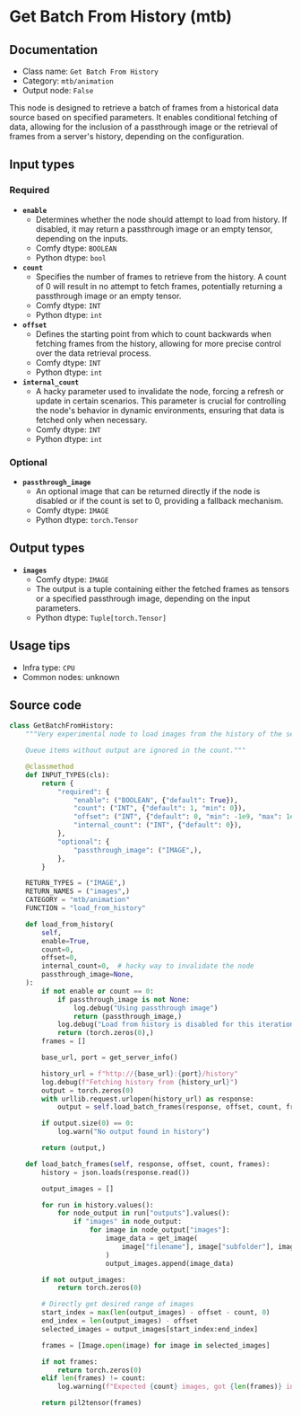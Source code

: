 # Get Batch From History (mtb)
## Documentation
- Class name: `Get Batch From History`
- Category: `mtb/animation`
- Output node: `False`

This node is designed to retrieve a batch of frames from a historical data source based on specified parameters. It enables conditional fetching of data, allowing for the inclusion of a passthrough image or the retrieval of frames from a server's history, depending on the configuration.
## Input types
### Required
- **`enable`**
    - Determines whether the node should attempt to load from history. If disabled, it may return a passthrough image or an empty tensor, depending on the inputs.
    - Comfy dtype: `BOOLEAN`
    - Python dtype: `bool`
- **`count`**
    - Specifies the number of frames to retrieve from the history. A count of 0 will result in no attempt to fetch frames, potentially returning a passthrough image or an empty tensor.
    - Comfy dtype: `INT`
    - Python dtype: `int`
- **`offset`**
    - Defines the starting point from which to count backwards when fetching frames from the history, allowing for more precise control over the data retrieval process.
    - Comfy dtype: `INT`
    - Python dtype: `int`
- **`internal_count`**
    - A hacky parameter used to invalidate the node, forcing a refresh or update in certain scenarios. This parameter is crucial for controlling the node's behavior in dynamic environments, ensuring that data is fetched only when necessary.
    - Comfy dtype: `INT`
    - Python dtype: `int`
### Optional
- **`passthrough_image`**
    - An optional image that can be returned directly if the node is disabled or if the count is set to 0, providing a fallback mechanism.
    - Comfy dtype: `IMAGE`
    - Python dtype: `torch.Tensor`
## Output types
- **`images`**
    - Comfy dtype: `IMAGE`
    - The output is a tuple containing either the fetched frames as tensors or a specified passthrough image, depending on the input parameters.
    - Python dtype: `Tuple[torch.Tensor]`
## Usage tips
- Infra type: `CPU`
- Common nodes: unknown


## Source code
```python
class GetBatchFromHistory:
    """Very experimental node to load images from the history of the server.

    Queue items without output are ignored in the count."""

    @classmethod
    def INPUT_TYPES(cls):
        return {
            "required": {
                "enable": ("BOOLEAN", {"default": True}),
                "count": ("INT", {"default": 1, "min": 0}),
                "offset": ("INT", {"default": 0, "min": -1e9, "max": 1e9}),
                "internal_count": ("INT", {"default": 0}),
            },
            "optional": {
                "passthrough_image": ("IMAGE",),
            },
        }

    RETURN_TYPES = ("IMAGE",)
    RETURN_NAMES = ("images",)
    CATEGORY = "mtb/animation"
    FUNCTION = "load_from_history"

    def load_from_history(
        self,
        enable=True,
        count=0,
        offset=0,
        internal_count=0,  # hacky way to invalidate the node
        passthrough_image=None,
    ):
        if not enable or count == 0:
            if passthrough_image is not None:
                log.debug("Using passthrough image")
                return (passthrough_image,)
            log.debug("Load from history is disabled for this iteration")
            return (torch.zeros(0),)
        frames = []

        base_url, port = get_server_info()

        history_url = f"http://{base_url}:{port}/history"
        log.debug(f"Fetching history from {history_url}")
        output = torch.zeros(0)
        with urllib.request.urlopen(history_url) as response:
            output = self.load_batch_frames(response, offset, count, frames)

        if output.size(0) == 0:
            log.warn("No output found in history")

        return (output,)

    def load_batch_frames(self, response, offset, count, frames):
        history = json.loads(response.read())

        output_images = []

        for run in history.values():
            for node_output in run["outputs"].values():
                if "images" in node_output:
                    for image in node_output["images"]:
                        image_data = get_image(
                            image["filename"], image["subfolder"], image["type"]
                        )
                        output_images.append(image_data)

        if not output_images:
            return torch.zeros(0)

        # Directly get desired range of images
        start_index = max(len(output_images) - offset - count, 0)
        end_index = len(output_images) - offset
        selected_images = output_images[start_index:end_index]

        frames = [Image.open(image) for image in selected_images]

        if not frames:
            return torch.zeros(0)
        elif len(frames) != count:
            log.warning(f"Expected {count} images, got {len(frames)} instead")

        return pil2tensor(frames)

```
